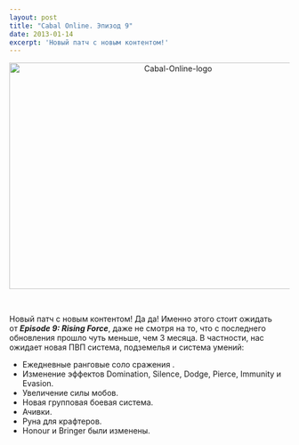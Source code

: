 ```yaml
---
layout: post
title: "Cabal Online. Эпизод 9"
date: 2013-01-14
excerpt: 'Новый патч с новым контентом!'
---
```


<p style="text-align: center;"><a href="http://gamersoul.ru/cabal-online-%d1%8d%d0%bf%d0%b8%d0%b7%d0%be%d0%b4-9/cabal-online-logo/" rel="attachment wp-att-604"><img class=" wp-image-604 aligncenter" alt="Cabal-Online-logo" src="http://gamersoul.ru/wp-content/uploads/2013/01/Cabal-Online-logo.jpg" width="591" height="407" /></a></p>
&nbsp;

Новый патч с новым контентом! Да да! Именно этого стоит ожидать от <em><strong>Episode 9: Rising Force</strong></em>, даже не смотря на то, что с последнего обновления прошло чуть меньше, чем 3 месяца. В частности, нас ожидает новая ПВП система, подземелья и система умений:
<ul>
	<li>Ежедневные ранговые соло сражения .</li>
	<li>Изменение эффектов Domination, Silence, Dodge, Pierce, Immunity и Evasion.</li>
	<li>Увеличение силы мобов.</li>
	<li>Новая групповая боевая система.</li>
	<li>Ачивки.</li>
	<li>Руна для крафтеров.</li>
	<li>Honour и Bringer были изменены.</li>
</ul>